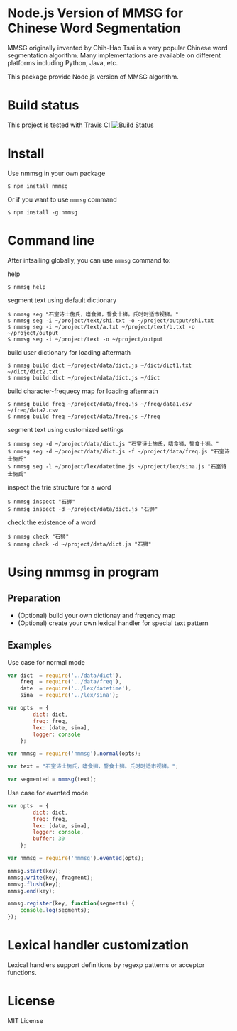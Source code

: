 Node.js Version of MMSG for Chinese Word Segmentation
======================================================

MMSG originally invented by Chih-Hao Tsai is a very popular Chinese word
segmentation algorithm. Many implementations are available on different
platforms including Python, Java, etc.

This package provide Node.js version of MMSG algorithm.

Build status
============

This project is tested with [Travis CI](http://travis-ci.org)
[![Build Status](https://secure.travis-ci.org/mountain/nmmseg.png)](http://travis-ci.org/mountain/nmmseg)

Install
=======

Use nmmsg in your own package

    $ npm install nmmsg

Or if you want to use `nmmsg` command

    $ npm install -g nmmsg

Command line
============

After intsalling globally, you can use `nmmsg` command to:

help

    $ nmmsg help

segment text using default dictionary

    $ nmmsg seg "石室诗士施氏，嗜食狮，誓食十狮。氏时时适市视狮。"
    $ nmmsg seg -i ~/project/text/shi.txt -o ~/project/output/shi.txt
    $ nmmsg seg -i ~/project/text/a.txt ~/project/text/b.txt -o ~/project/output
    $ nmmsg seg -i ~/project/text -o ~/project/output

build user dictionary for loading aftermath

    $ nmmsg build dict ~/project/data/dict.js ~/dict/dict1.txt ~/dict/dict2.txt
    $ nmmsg build dict ~/project/data/dict.js ~/dict

build character-frequecy map for loading aftermath

    $ nmmsg build freq ~/project/data/freq.js ~/freq/data1.csv ~/freq/data2.csv
    $ nmmsg build freq ~/project/data/freq.js ~/freq

segment text using customized settings

    $ nmmsg seg -d ~/project/data/dict.js "石室诗士施氏，嗜食狮，誓食十狮。"
    $ nmmsg seg -d ~/project/data/dict.js -f ~/project/data/freq.js "石室诗士施氏"
    $ nmmsg seg -l ~/project/lex/datetime.js ~/project/lex/sina.js "石室诗士施氏"

inspect the trie structure for a word

    $ nmmsg inspect "石狮"
    $ nmmsg inspect -d ~/project/data/dict.js "石狮"

check the existence of a word

    $ nmmsg check "石狮"
    $ nmmsg check -d ~/project/data/dict.js "石狮"

Using nmmsg in program
======================

Preparation
-----------

- (Optional) build your own dictionay and freqency map
- (Optional) create your own lexical handler for special text pattern

Examples
--------

Use case for normal mode

````javascript
var dict  = require('../data/dict'),
    freq  = require('../data/freq'),
    date  = require('../lex/datetime'),
    sina  = require('../lex/sina');

var opts  = {
        dict: dict,
        freq: freq,
        lex: [date, sina],
        logger: console
    };

var nmmsg = require('nmmsg').normal(opts);

var text = "石室诗士施氏，嗜食狮，誓食十狮。氏时时适市视狮。";

var segmented = nmmsg(text);

````

Use case for evented mode

````javascript
var opts  = {
        dict: dict,
        freq: freq,
        lex: [date, sina],
        logger: console,
        buffer: 30
    };

var nmmsg = require('nmmsg').evented(opts);

nmmsg.start(key);
nmmsg.write(key, fragment);
nmmsg.flush(key);
nmmsg.end(key);

nmmsg.register(key, function(segments) {
    console.log(segments);
});
````

Lexical handler customization
=============================

Lexical handlers support definitions by regexp patterns or acceptor functions.

License
=======

MIT License
